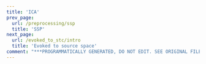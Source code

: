 ```yaml
---
title: 'ICA'
prev_page:
  url: /preprocessing/ssp
  title: 'SSP'
next_page:
  url: /evoked_to_stc/intro
  title: 'Evoked to source space'
comment: "***PROGRAMMATICALLY GENERATED, DO NOT EDIT. SEE ORIGINAL FILES IN /content***"
---
```

